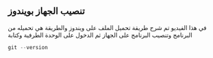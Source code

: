 ## تنصيب الجهاز بويندوز 
في هذا الفيديو تم شرح طريقة تحميل الملف على ويندوز والطريقة هي تحميله من البرنامج وتنصيب البرنامج على الجهاز ثم الدخول على الوحدة الطرفية وكتابة
 ```c#
 git --version
 
 ```
</div>
